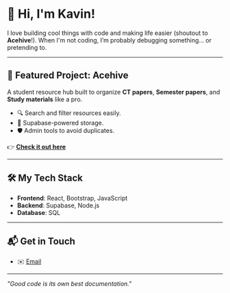 # 👋 Hi, I'm Kavin!

I love building cool things with code and making life easier (shoutout to **Acehive**!). When I'm not coding, I’m probably debugging something… or pretending to.

---

## 🚀 Featured Project: **Acehive**
A student resource hub built to organize **CT papers**, **Semester papers**, and **Study materials** like a pro.  
- 🔍 Search and filter resources easily.  
- 📂 Supabase-powered storage.  
- 🛡 Admin tools to avoid duplicates.  

👉 [**Check it out here**](https://acehive.vercel.app)

---

## 🛠 My Tech Stack
- **Frontend**: React, Bootstrap, JavaScript  
- **Backend**: Supabase, Node.js  
- **Database**: SQL  

---

## 📬 Get in Touch
- ✉️ [Email](mailto:kavinbharathi.mahendran@gmail.com)  

---

*"Good code is its own best documentation."*  
